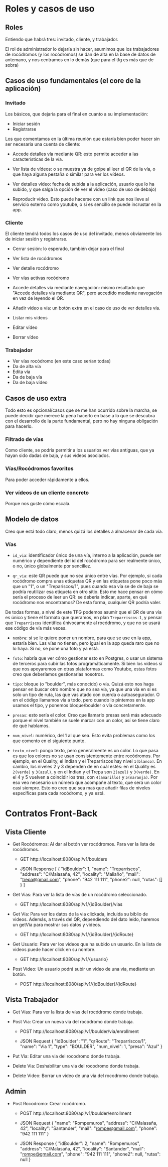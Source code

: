 # Roles y casos de uso

## Roles

Entiendo que habrá tres: invitado, cliente, y trabajador.

El rol de administrador lo dejaría sin hacer, asumimos que los trabajadores de rocódromos (y los rocódromos) se dan de alta en la base de datos de antemano, y nos centramos en lo demás (que para el tfg es más que de sobra)

## Casos de uso fundamentales (el core de la aplicación)

### Invitado

Los básicos, que dejaría para el final en cuanto a su implementación:

- Iniciar sesión
- Registrarse

Los que comentamos en la última reunión que estaría bien poder hacer sin ser necesaria una cuenta de cliente:

- Accede detalles vía mediante QR: esto permite acceder a las características de la vía.

- Ver lista de vídeos: o se muestra ya de golpe al leer el QR de la vía, o que haya alguna pestaña o similar para ver los vídeos.

- Ver detalles vídeo: fecha de subida a la aplicación, usuario que lo ha subido, y que salga la opción de ver el vídeo (caso de uso de debajo)

- Reproducir vídeo. Esto puede hacerse con un link que nos lleve al servicio externo como youtube, o si es sencillo se puede incrustar en la app.

### Cliente

El cliente tendrá todos los casos de uso del invitado, menos obviamente los de iniciar sesión y registrarse.

- Cerrar sesión: lo esperado, también dejar para el final

- Ver lista de rocódromos

- Ver detalle rocódromo

- Ver vías activas rocódromo

- Accede detalles vía mediante navegación: mismo resultado que "Accede detalles vía mediante QR", pero accedido mediante navegación en vez de leyendo el QR.

- Añadir vídeo a vía: un botón extra en el caso de uso de ver detalles vía.

- Listar mis vídeos

- Editar vídeo

- Borrar vídeo

### Trabajador

- Ver vías rocódromo (en este caso serían todas)
- Da de alta vía
- Edita vía
- Da de baja vía
- Da de baja vídeo

## Casos de uso extra

Todo esto es opcional/casos que se me han ocurrido sobre la marcha, se puede decidir que merece la pena hacerlo en base a lo que se descubra con el desarrollo de la parte fundamental, pero no hay ninguna obligación para hacerlo.

### Filtrado de vías

Como cliente, se podría permitir a los usuarios ver vías antiguas, que ya hayan sido dadas de baja, y sus vídeos asociados.

### Vías/Rocódromos favoritos

Para poder acceder rápidamente a ellos.

### Ver vídeos de un cliente concreto

Porque nos guste cómo escala.

## Modelo de datos

Creo que está todo claro, menos quizá los detalles a almacenar de cada vía.

### Vías

- `id_via`: identificador único de una vía, interno a la aplicación, puede ser numérico y dependiente del id del rocódromo para ser realmente único, o no, único globalmente por sencillez.

- `qr_via`: este QR puede que no sea único entre vías. Por ejemplo, si cada rocódromo compra unas etiquetas QR y en las etiquetas pone poco más que un "1", o un "Trepariscos/1", pues cuando esa vía se de de baja se podría reutilizar esa etiqueta en otro sitio. Esto me hace pensar en cómo sería el proceso de leer un QR: se debería indicar, aparte, en qué rocódromo nos encontramos? De esta forma, cualquier QR podría valer.

De todas formas, a nivel de este TFG podemos asumir que el QR de una vía es único y tiene el formato que queramos, en plan `Treparriscos-1`, y pensar que `Treparriscos` identifica únivocamente al rocódromo, y que no se usará ese código de vía más veces.

- `nombre`: si se le quiere poner un nombre, para que se use en la app, estaría bien. Las vías no tienen, pero igual en la app queda raro que no lo haya. Si no, se pone una foto y ya está.

- `foto`: habría que ver cómo gestionar esto en Postgres, o usar un sistema de terceros para subir las fotos programáticamente. Si bien los vídeos sí que nos apoyaremos en otras plataformas como Youtube, estas fotos creo que deberíamos gestionarlas nosotros.

- `tipo`: bloque (o "boulder", más conocido) o vía. Quizá esto nos haga pensar en buscar otro nombre que no sea vía, ya que una vía en sí es solo un tipo de ruta, las que vas atado con cuerda o autoasegurador. O en el código llamamos vía a todo, pero cuando lo pintemos en la app usamos el tipo, y ponemos bloque/boulder o vía concretamente.

- `presas`: esto sería el color. Creo que llamarlo presas será más adecuado porque el nivel también se suele marcar con un color, así se tiene claro de qué hablamos.

- `num_nivel`: numérico, del 1 al que sea. Esto evita problemas como los que comento en el siguiente punto.

- `texto_nivel`: pongo texto, pero generalmente es un color. Lo que pasa es que los colores no se usan consistentemente entre rocódromos. Por ejemplo, en el Quality, el Indian y el Treparriscos hay nivel `1(blanco)`. En cambio, los niveles 2 y 3 dependen de en cuál estés: en el Quality es `2(verde)` y `3(azul)`, y en el Indian y el Trepa son `2(azul)` y `3(verde)`. En el 4 y 5 vuelven a coincidir los tres, con `4(amarillo)` y `5(naranja)`. Por eso veo necesario un número que acompañe al texto, que será un color casi siempre. Esto no creo que sea maś que añadir filas de niveles específicas para cada rocódromo, y ya está.




# Contratos Front-Back

## Vista Cliente

- Get Rocódromos: Al dar al botón ver rocódromos. Para ver la lista de rocódromos.
    - GET http://localhost:8080/api/v1/boulders

    - JSON Response
    [
        {
            "idBoulder": 1,
            "name": "Treparriscos",
            "address": "C/Malasaña, 42",
            "locality": "Maliaño",
            "mail": "trepa@gmail.com",
            "phone": "942 111 111",
            "phone2": null,
            "rutas": []
        }
    ]


- Get Vias: Para ver la lista de vías de un rocódromo seleccionado.
  - GET http://localhost:8080/api/v1/{idBoulder}/vias

- Get Vía: Para ver los datos de la via clickada, incluida su biblio de videos. Además, a través del QR, dependiendo del dato leído, haremos un getVia para mostrar sus datos y videos.
    - GET http://localhost:8080/api/v1/{idBoulder}/{idRoute}

- Get Usuario: Para ver los videos que ha subido un usuario. En la lista de videos puede hacer click en su nombre.
    - GET http://localhost:8080/api/v1/{usuario}

- Post Video: Un usuario podrá subir un video de una via, mediante un botón.
    - POST http://localhost:8080/api/v1/{idBoulder}/{idRoute}

## Vista Trabajador

- Get Vías: Para ver la lista de vías del rocódromo donde trabaja.

- Post Via: Crear un nueva via del rocódromo donde trabaja.

  - POST http://localhost:8080/api/v1/boulder/via/enrollment

  - JSON Request
    {
       "idBoulder": "1",
       "qrRoute": "Treparriscos/1",
       "name": "Via 1",
       "type": "BOULDER",
       "num_nivel": 1,
       "presa": "Azul"
    }

- Put Via: Editar una via del rocodromo donde trabaja.

- Delete Via: Deshabilitar una via del rocodromo donde trabaja.

- Delete Video: Borrar un video de una via del rocodromo donde trabaja.

## Admin

- Post Rocodromo: Crear rocódromo.

    - POST http://localhost:8080/api/v1/boulder/enrollment
    
    - JSON Request
    {
        "name": "Rompemuros",
        "address": "C/Malasaña, 42",
        "locality": "Santander",
        "mail": "rompe@gmail.com",
        "phone": "942 111 111"
    }

    - JSON Response
    {
        "idBoulder": 2,
        "name": "Rompemuros",
        "address": "C/Malasaña, 42",
        "locality": "Santander",
        "mail": "rompe@gmail.com",
        "phone": "942 111 111",
        "phone2": null,
        "rutas": null
    }
